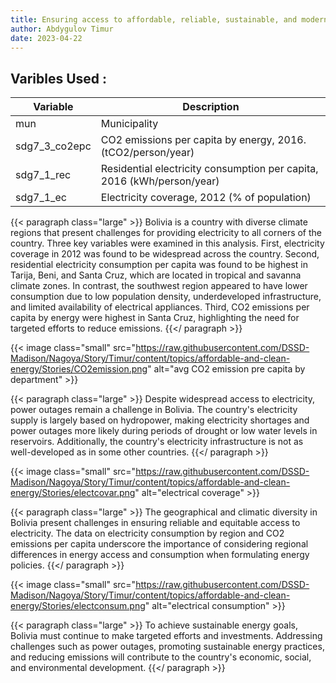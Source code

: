 ```yaml
---
title: Ensuring access to affordable, reliable, sustainable, and modern energy for all
author: Abdygulov Timur
date: 2023-04-22
---
```


## **Varibles Used :**


| Variable | Description |
|----------|-------------|
| mun | Municipality |
| sdg7_3_co2epc | CO2 emissions per capita by energy, 2016. (tCO2/person/year) |
| sdg7_1_rec | Residential electricity consumption per capita, 2016 (kWh/person/year) |
| sdg7_1_ec | Electricity coverage, 2012 (% of population) |


{{< paragraph class="large" >}}
Bolivia is a country with diverse climate regions that present challenges for providing electricity to all corners of the country. Three key variables were examined in this analysis. First, electricity coverage in 2012 was found to be widespread across the country. Second, residential electricity consumption per capita was found to be highest in Tarija, Beni, and Santa Cruz, which are located in tropical and savanna climate zones. In contrast, the southwest region appeared to have lower consumption due to low population density, underdeveloped infrastructure, and limited availability of electrical appliances. Third, CO2 emissions per capita by energy were highest in Santa Cruz, highlighting the need for targeted efforts to reduce emissions.
{{</ paragraph >}}


{{< image class="small" src="https://raw.githubusercontent.com/DSSD-Madison/Nagoya/Story/Timur/content/topics/affordable-and-clean-energy/Stories/CO2emission.png" alt="avg CO2 emission pre capita by department" >}}


{{< paragraph class="large" >}}
Despite widespread access to electricity, power outages remain a challenge in Bolivia. The country's electricity supply is largely based on hydropower, making electricity shortages and power outages more likely during periods of drought or low water levels in reservoirs. Additionally, the country's electricity infrastructure is not as well-developed as in some other countries.
{{</ paragraph >}}


{{< image class="small" src="https://raw.githubusercontent.com/DSSD-Madison/Nagoya/Story/Timur/content/topics/affordable-and-clean-energy/Stories/electcovar.png" alt="electrical coverage" >}}

{{< paragraph class="large" >}}
The geographical and climatic diversity in Bolivia present challenges in ensuring reliable and equitable access to electricity. The data on electricity consumption by region and CO2 emissions per capita underscore the importance of considering regional differences in energy access and consumption when formulating energy policies.
{{</ paragraph >}}



{{< image class="small" src="https://raw.githubusercontent.com/DSSD-Madison/Nagoya/Story/Timur/content/topics/affordable-and-clean-energy/Stories/electconsum.png" alt="electrical consumption" >}}

{{< paragraph class="large" >}}
To achieve sustainable energy goals, Bolivia must continue to make targeted efforts and investments. Addressing challenges such as power outages, promoting sustainable energy practices, and reducing emissions will contribute to the country's economic, social, and environmental development.
{{</ paragraph >}}
